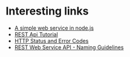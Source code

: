 # Interesting links

- [A simple web service in node.js](http://blog.nodejitsu.com/a-simple-webservice-in-nodejs "With Basic Auth")
- [REST Api Tutorial](http://www.restapitutorial.com/ "Nice tips and status codes listing")
- [HTTP Status and Error Codes](http://kb.globalscape.com/KnowledgebaseArticle10141.aspx)
- [REST Web Service API - Naming Guidelines](http://www.soa-probe.com/2012/10/soa-rest-service-naming-guideline.html)